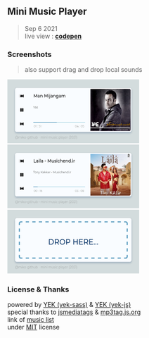 ## Mini Music Player

> Sep 6 2021\
> live view : <a href="https://codepen.io/miko-github/full/gORYWeQ" target="_blank">**codepen**</a>

<!--
Hi there 👋,
if you like my `README.md`, don't worry, use them 🤗
i mean you can copy/paste them 😉
because i love ❤️ opensource, did you like it?
-->
<!-- [![Open Source Love][badge-open-source]][social-github] -->

### Screenshots

> also support drag and drop local sounds

<img src="./screenshots/screenshot-2.png" title="playing music - man mijangam (yas)" alt="mini-music-player - miko-github - 2021" width="300" height="145" /> <img src="./screenshots/screenshot-1.png" title="playing music - laila (tony kakkar)" alt="mini music player - mikoloism - 2021" width="300" height="145" /> <img src="./screenshots/screenshot-3.png" title="drag & drop support" alt="mini music player - mikoloism - 2021" width="300" height="145" />

### License & Thanks

powered by [YEK (yek-sass)](https://github.com/yek-org/yek-sass) & [YEK (yek-js)](https://github.com/yek-org/yek-js)\
special thanks to [jsmediatags](https://www.npmjs.com/package/jsmediatags) & [mp3tag.js.org](https://mp3tag.js.org)\
link of [music list](https://github.com/miko-github/miko-github/tree/gh_assets/assets/sounds)\
under [MIT](./LICENSE) license
